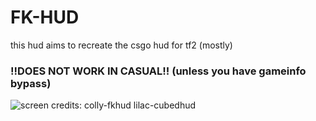 # FK-HUD
this hud aims to recreate the csgo hud for tf2 (mostly)
### !!DOES NOT WORK IN CASUAL!! (unless you have gameinfo bypass)
![screen](https://i.imgur.com/ZE974QD.jpeg)
credits:
colly-fkhud
lilac-cubedhud


